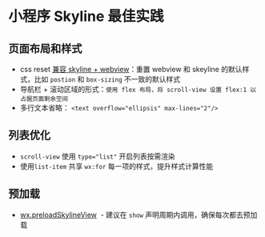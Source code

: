 # 小程序 Skyline 最佳实践

## 页面布局和样式

- css reset [兼容 skyline + webview](https://developers.weixin.qq.com/miniprogram/dev/framework/runtime/skyline/migration/best-practice.html#%E5%85%A8%E5%B1%80%E6%A0%B7%E5%BC%8F%E9%87%8D%E7%BD%AE)：重置 webview 和 skeyline 的默认样式，比如 `postion` 和    `box-sizing` 不一致的默认样式
- 导航栏 + 滚动区域的形式：`使用 flex 布局，将 scroll-view 设置 flex:1 以占据页面剩余空间`
- 多行文本省略： `<text overflow="ellipsis" max-lines="2"/>`

## 列表优化

- `scroll-view` 使用 `type="list"` 开启列表按需渲染
- 使用`list-item` 共享 `wx:for` 每一项的样式，提升样式计算性能

## 预加载

- [wx.preloadSkylineView](https://developers.weixin.qq.com/miniprogram/dev/api/base/performance/wx.preloadSkylineView.html)  - 建议在 `show` 声明周期内调用，确保每次都去预加载
